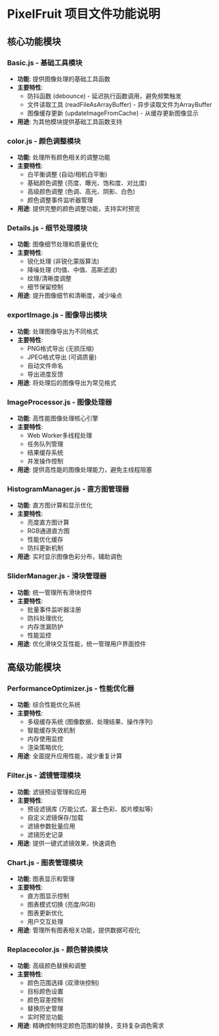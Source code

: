 # PixelFruit 项目文件功能说明

## 核心功能模块

### Basic.js - 基础工具模块
- **功能**: 提供图像处理的基础工具函数
- **主要特性**:
  - 防抖函数 (debounce) - 延迟执行函数调用，避免频繁触发
  - 文件读取工具 (readFileAsArrayBuffer) - 异步读取文件为ArrayBuffer
  - 图像缓存更新 (updateImageFromCache) - 从缓存更新图像显示
- **用途**: 为其他模块提供基础工具函数支持

### color.js - 颜色调整模块
- **功能**: 处理所有颜色相关的调整功能
- **主要特性**:
  - 白平衡调整 (自动/相机白平衡)
  - 基础颜色调整 (亮度、曝光、饱和度、对比度)
  - 高级颜色调整 (色调、高光、阴影、白色)
  - 颜色调整事件监听器管理
- **用途**: 提供完整的颜色调整功能，支持实时预览

### Details.js - 细节处理模块
- **功能**: 图像细节处理和质量优化
- **主要特性**:
  - 锐化处理 (非锐化蒙版算法)
  - 降噪处理 (均值、中值、高斯滤波)
  - 纹理/清晰度调整
  - 细节保留控制
- **用途**: 提升图像细节和清晰度，减少噪点

### exportImage.js - 图像导出模块
- **功能**: 处理图像导出为不同格式
- **主要特性**:
  - PNG格式导出 (无损压缩)
  - JPEG格式导出 (可调质量)
  - 自动文件命名
  - 导出进度反馈
- **用途**: 将处理后的图像导出为常见格式

### ImageProcessor.js - 图像处理器
- **功能**: 高性能图像处理核心引擎
- **主要特性**:
  - Web Worker多线程处理
  - 任务队列管理
  - 结果缓存系统
  - 并发操作控制
- **用途**: 提供高性能的图像处理能力，避免主线程阻塞

### HistogramManager.js - 直方图管理器
- **功能**: 直方图计算和显示优化
- **主要特性**:
  - 亮度直方图计算
  - RGB通道直方图
  - 性能优化缓存
  - 防抖更新机制
- **用途**: 实时显示图像色彩分布，辅助调色

### SliderManager.js - 滑块管理器
- **功能**: 统一管理所有滑块控件
- **主要特性**:
  - 批量事件监听器注册
  - 防抖处理优化
  - 内存泄漏防护
  - 性能监控
- **用途**: 优化滑块交互性能，统一管理用户界面控件

## 高级功能模块

### PerformanceOptimizer.js - 性能优化器
- **功能**: 综合性能优化系统
- **主要特性**:
  - 多级缓存系统 (图像数据、处理结果、操作序列)
  - 智能缓存失效机制
  - 内存使用监控
  - 渲染策略优化
- **用途**: 全面提升应用性能，减少重复计算

### Filter.js - 滤镜管理模块
- **功能**: 滤镜预设管理和应用
- **主要特性**:
  - 预设滤镜库 (万能公式、富士色彩、胶片模拟等)
  - 自定义滤镜保存/加载
  - 滤镜参数批量应用
  - 滤镜历史记录
- **用途**: 提供一键式滤镜效果，快速调色

### Chart.js - 图表管理模块
- **功能**: 图表显示和管理
- **主要特性**:
  - 直方图显示控制
  - 图表模式切换 (亮度/RGB)
  - 图表更新优化
  - 用户交互处理
- **用途**: 管理所有图表相关功能，提供数据可视化

### Replacecolor.js - 颜色替换模块
- **功能**: 高级颜色替换和调整
- **主要特性**:
  - 颜色范围选择 (双滑块控制)
  - 目标颜色设置
  - 颜色容差控制
  - 替换历史管理
  - 实时预览功能
- **用途**: 精确控制特定颜色范围的替换，支持复杂调色需求
